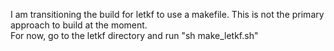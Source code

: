 I am transitioning the build for letkf to use a makefile. This is not the primary approach to build at the moment.  
For now, go to the letkf directory and run "sh make_letkf.sh"

